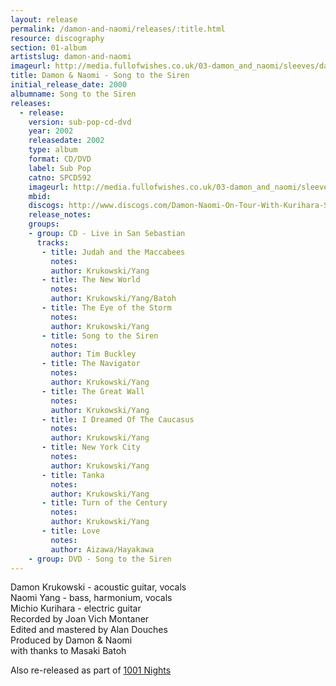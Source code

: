 ```yaml
---
layout: release
permalink: /damon-and-naomi/releases/:title.html
resource: discography
section: 01-album
artistslug: damon-and-naomi
imageurl: http://media.fullofwishes.co.uk/03-damon_and_naomi/sleeves/dan_songtothesiren.jpg
title: Damon & Naomi - Song to the Siren
initial_release_date: 2000
albumname: Song to the Siren
releases:
  - release: 
    version: sub-pop-cd-dvd
    year: 2002
    releasedate: 2002
    type: album
    format: CD/DVD
    label: Sub Pop
    catno: SPCD592
    imageurl: http://media.fullofwishes.co.uk/03-damon_and_naomi/sleeves/dan_songtothesiren.jpg
    mbid: 
    discogs: http://www.discogs.com/Damon-Naomi-On-Tour-With-Kurihara-Song-To-The-Siren/release/536017
    release_notes:
    groups:
    - group: CD - Live in San Sebastian
      tracks:
       - title: Judah and the Maccabees
         notes: 
         author: Krukowski/Yang
       - title: The New World
         notes: 
         author: Krukowski/Yang/Batoh
       - title: The Eye of the Storm
         notes: 
         author: Krukowski/Yang
       - title: Song to the Siren
         notes: 
         author: Tim Buckley
       - title: The Navigator
         notes: 
         author: Krukowski/Yang
       - title: The Great Wall
         notes: 
         author: Krukowski/Yang
       - title: I Dreamed Of The Caucasus
         notes: 
         author: Krukowski/Yang
       - title: New York City
         notes: 
         author: Krukowski/Yang
       - title: Tanka
         notes: 
         author: Krukowski/Yang
       - title: Turn of the Century
         notes: 
         author: Krukowski/Yang
       - title: Love
         notes: 
         author: Aizawa/Hayakawa
    - group: DVD - Song to the Siren
---
```

Damon Krukowski - acoustic guitar, vocals  
Naomi Yang - bass, harmonium, vocals  
Michio Kurihara - electric guitar   
Recorded by Joan Vich Montaner  
Edited and mastered by Alan Douches  
Produced by Damon & Naomi  
with thanks to Masaki Batoh

Also re-released as part of [1001 Nights](/damon-and-naomi/releases/1001-nights.html)
